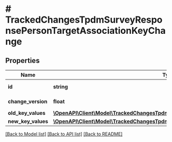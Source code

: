 # # TrackedChangesTpdmSurveyResponsePersonTargetAssociationKeyChange

## Properties

Name | Type | Description | Notes
------------ | ------------- | ------------- | -------------
**id** | **string** | Resource identifier | [optional]
**change_version** | **float** | Change version | [optional]
**old_key_values** | [**\OpenAPI\Client\Model\TrackedChangesTpdmSurveyResponsePersonTargetAssociationKey**](TrackedChangesTpdmSurveyResponsePersonTargetAssociationKey.md) |  | [optional]
**new_key_values** | [**\OpenAPI\Client\Model\TrackedChangesTpdmSurveyResponsePersonTargetAssociationKey**](TrackedChangesTpdmSurveyResponsePersonTargetAssociationKey.md) |  | [optional]

[[Back to Model list]](../../README.md#models) [[Back to API list]](../../README.md#endpoints) [[Back to README]](../../README.md)
